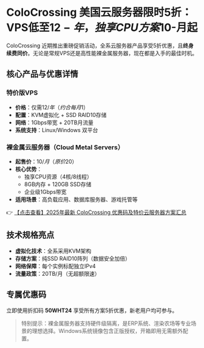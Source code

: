 # ColoCrossing 美国云服务器限时5折：VPS低至$12-年，独享CPU方案$10-月起

ColoCrossing 近期推出重磅促销活动，全系云服务器产品享受5折优惠，且**终身续费同价**。无论是常规VPS还是高性能裸金属服务器，现在都是入手的最佳时机。

## 核心产品与优惠详情

### 特价版VPS
- **价格**：仅需$12/年（约合每月$1）
- **配置**：KVM虚拟化 + SSD RAID10存储
- **网络**：1Gbps带宽 + 20TB月流量
- **系统支持**：Linux/Windows 双平台

### 裸金属云服务器（Cloud Metal Servers）
- **起售价**：$10/月（原价$20）
- **核心优势**：
  - 独享CPU资源（4核/8线程）
  - 8GB内存 + 120GB SSD存储
  - 企业级1Gbps带宽
- **适用场景**：高负载应用、数据库服务器、游戏托管等

👉 [【点击查看】2025年最新 ColoCrossing 优惠码及特价云服务器方案汇总](https://bit.ly/ColoCrossing)

## 技术规格亮点
- **虚拟化技术**：全系采用KVM架构
- **存储方案**：纯SSD RAID10阵列（数据安全加倍）
- **网络保障**：每个实例标配独立IPv4
- **流量政策**：20TB/月（无超额限速）

## 专属优惠码
立即使用折扣码 **50WHT24** 享受所有方案5折优惠，新老用户均可参与。

> 特别提示：裸金属服务器支持硬件级隔离，是ERP系统、渲染农场等专业场景的理想选择。Windows系统镜像包含正版授权，开箱即用无需额外配置。